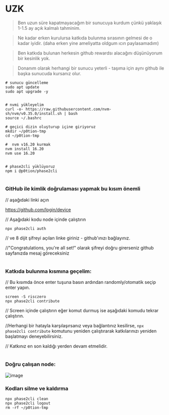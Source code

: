 # UZK
> Ben uzun süre kapatmayacağım bir sunucuya kurdum çünkü yaklaşık 1-1.5 ay açık kalmalı tahminim.

> Ne kadar erken kurulursa katkıda bulunma sırasının gelmesi de o kadar iyidir. (daha erken yine ameliyatta oldgum ıcın paylasamadım)

> Ben katkıda bulunan herkesin github rewardsı alacağını düşünüyorum bir kesinlik yok.

> Donanım olarak herhangi bir sunucu yeterli - taşıma için aynı github ile başka sunucuda kursanız olur. 


```console
# sunucu güncelleme
sudo apt update
sudo apt upgrade -y


# nvmi yükleyelim
curl -o- https://raw.githubusercontent.com/nvm-sh/nvm/v0.35.0/install.sh | bash
source ~/.bashrc

# geçici dizin oluşturup içine giriyoruz
mkdir ~/p0tion-tmp
cd ~/p0tion-tmp

#  nvm v16.20 kurmak
nvm install 16.20
nvm use 16.20


# phase2cli yüklüyoruz
npm i @p0tion/phase2cli
```

#

### GitHub ile kimlik doğrulaması yapmak bu kısım önemli

// aşağıdaki linki açın

https://github.com/login/device 

// Aşağıdaki kodu node içinde çalıştırın

`npx phase2cli auth`

// ve 8 dijit şifreyi açılan linke giriniz - github'ınızı bağlayınız.


//"Congratulations, you're all set!" olarak şifreyi doğru girerseniz github sayfanızda mesaj göreceksiniz

#


### Katkıda bulunma kısmına geçelim:

// Bu kısımda önce enter tuşuna basın ardından randomly/otomatik seçip enter yapın. 

```
screen -S risczero
npx phase2cli contribute
```

// Screen içinde çalıştırın eğer komut durmuş ise aşağıdaki komudu tekrar çalıştırın.

//Herhangi bir hatayla karşılaşırsanız veya bağlantınız kesilirse, `npx phase2cli contribute` komutunu yeniden çalıştırarak katkılarınızı yeniden başlatmayı deneyebilirsiniz. 

// Katkınız en son kaldığı yerden devam etmelidir.

#

### Doğru çalışan node:

![image](https://github.com/ruesandora/risc-zero/assets/101149671/cb1671ad-72c5-4f82-97bf-87aa1d30b8a5)



### Kodları silme ve kaldırma

```
npx phase2cli clean
npx phase2cli logout
rm -rf ~/p0tion-tmp
```
